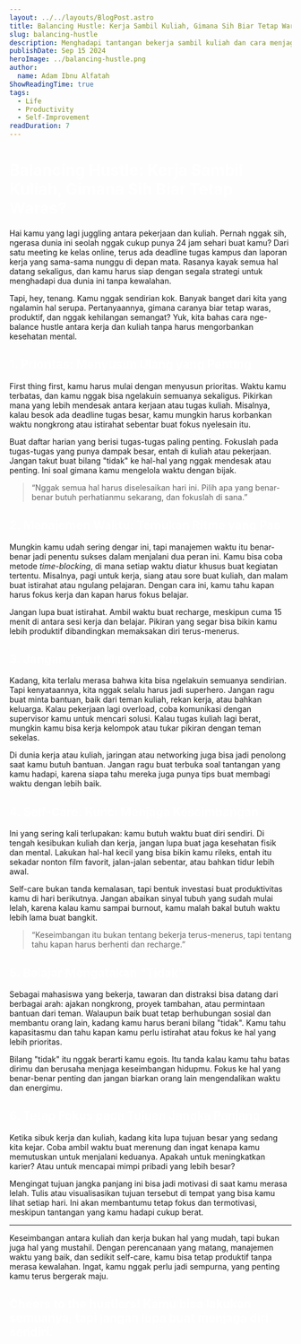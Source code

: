 ```yaml
---
layout: ../../layouts/BlogPost.astro
title: Balancing Hustle: Kerja Sambil Kuliah, Gimana Sih Biar Tetap Waras?
slug: balancing-hustle
description: Menghadapi tantangan bekerja sambil kuliah dan cara menjaga kesehatan mental serta produktivitas.
publishDate: Sep 15 2024
heroImage: ../balancing-hustle.png
author:
  name: Adam Ibnu Alfatah
ShowReadingTime: true
tags:
  - Life
  - Productivity
  - Self-Improvement
readDuration: 7
---
```


<h1 style="color:white;">Balancing Hustle: Kerja Sambil Kuliah, Gimana Sih Biar Tetap Waras?</h1>

Hai kamu yang lagi juggling antara pekerjaan dan kuliah. Pernah nggak sih, ngerasa dunia ini seolah nggak cukup punya 24 jam sehari buat kamu? Dari satu meeting ke kelas online, terus ada deadline tugas kampus dan laporan kerja yang sama-sama nunggu di depan mata. Rasanya kayak semua hal datang sekaligus, dan kamu harus siap dengan segala strategi untuk menghadapi dua dunia ini tanpa kewalahan.

Tapi, hey, tenang. Kamu nggak sendirian kok. Banyak banget dari kita yang ngalamin hal serupa. Pertanyaannya, gimana caranya biar tetap waras, produktif, dan nggak kehilangan semangat? Yuk, kita bahas cara nge-balance hustle antara kerja dan kuliah tanpa harus mengorbankan kesehatan mental.

<h2 style="color:white;">1. Prioritas: Menyusun Ulang yang Penting</h2>

First thing first, kamu harus mulai dengan menyusun prioritas. Waktu kamu terbatas, dan kamu nggak bisa ngelakuin semuanya sekaligus. Pikirkan mana yang lebih mendesak antara kerjaan atau tugas kuliah. Misalnya, kalau besok ada deadline tugas besar, kamu mungkin harus korbankan waktu nongkrong atau istirahat sebentar buat fokus nyelesain itu.

Buat daftar harian yang berisi tugas-tugas paling penting. Fokuslah pada tugas-tugas yang punya dampak besar, entah di kuliah atau pekerjaan. Jangan takut buat bilang "tidak" ke hal-hal yang nggak mendesak atau penting. Ini soal gimana kamu mengelola waktu dengan bijak.

> “Nggak semua hal harus diselesaikan hari ini. Pilih apa yang benar-benar butuh perhatianmu sekarang, dan fokuslah di sana.”

<h2 style="color:white;">2. Manajemen Waktu: Temukan Ritme yang Pas</h2>

Mungkin kamu udah sering dengar ini, tapi manajemen waktu itu benar-benar jadi penentu sukses dalam menjalani dua peran ini. Kamu bisa coba metode *time-blocking*, di mana setiap waktu diatur khusus buat kegiatan tertentu. Misalnya, pagi untuk kerja, siang atau sore buat kuliah, dan malam buat istirahat atau ngulang pelajaran. Dengan cara ini, kamu tahu kapan harus fokus kerja dan kapan harus fokus belajar.

Jangan lupa buat istirahat. Ambil waktu buat recharge, meskipun cuma 15 menit di antara sesi kerja dan belajar. Pikiran yang segar bisa bikin kamu lebih produktif dibandingkan memaksakan diri terus-menerus.

<h2 style="color:white;">3. Jangan Takut Minta Bantuan</h2>

Kadang, kita terlalu merasa bahwa kita bisa ngelakuin semuanya sendirian. Tapi kenyataannya, kita nggak selalu harus jadi superhero. Jangan ragu buat minta bantuan, baik dari teman kuliah, rekan kerja, atau bahkan keluarga. Kalau pekerjaan lagi overload, coba komunikasi dengan supervisor kamu untuk mencari solusi. Kalau tugas kuliah lagi berat, mungkin kamu bisa kerja kelompok atau tukar pikiran dengan teman sekelas.

Di dunia kerja atau kuliah, jaringan atau networking juga bisa jadi penolong saat kamu butuh bantuan. Jangan ragu buat terbuka soal tantangan yang kamu hadapi, karena siapa tahu mereka juga punya tips buat membagi waktu dengan lebih baik.

<h2 style="color:white;">4. Self-Care: Kunci Menjaga Keseimbangan</h2>

Ini yang sering kali terlupakan: kamu butuh waktu buat diri sendiri. Di tengah kesibukan kuliah dan kerja, jangan lupa buat jaga kesehatan fisik dan mental. Lakukan hal-hal kecil yang bisa bikin kamu rileks, entah itu sekadar nonton film favorit, jalan-jalan sebentar, atau bahkan tidur lebih awal.

Self-care bukan tanda kemalasan, tapi bentuk investasi buat produktivitas kamu di hari berikutnya. Jangan abaikan sinyal tubuh yang sudah mulai lelah, karena kalau kamu sampai burnout, kamu malah bakal butuh waktu lebih lama buat bangkit.

> “Keseimbangan itu bukan tentang bekerja terus-menerus, tapi tentang tahu kapan harus berhenti dan recharge.”

<h2 style="color:white;">5. Belajar Mengatakan "Tidak"</h2>

Sebagai mahasiswa yang bekerja, tawaran dan distraksi bisa datang dari berbagai arah: ajakan nongkrong, proyek tambahan, atau permintaan bantuan dari teman. Walaupun baik buat tetap berhubungan sosial dan membantu orang lain, kadang kamu harus berani bilang "tidak". Kamu tahu kapasitasmu dan tahu kapan kamu perlu istirahat atau fokus ke hal yang lebih prioritas.

Bilang "tidak" itu nggak berarti kamu egois. Itu tanda kalau kamu tahu batas dirimu dan berusaha menjaga keseimbangan hidupmu. Fokus ke hal yang benar-benar penting dan jangan biarkan orang lain mengendalikan waktu dan energimu.

<h2 style="color:white;">6. Tetap Fokus pada Tujuan Jangka Panjang</h2>

Ketika sibuk kerja dan kuliah, kadang kita lupa tujuan besar yang sedang kita kejar. Coba ambil waktu buat merenung dan ingat kenapa kamu memutuskan untuk menjalani keduanya. Apakah untuk meningkatkan karier? Atau untuk mencapai mimpi pribadi yang lebih besar?

Mengingat tujuan jangka panjang ini bisa jadi motivasi di saat kamu merasa lelah. Tulis atau visualisasikan tujuan tersebut di tempat yang bisa kamu lihat setiap hari. Ini akan membantumu tetap fokus dan termotivasi, meskipun tantangan yang kamu hadapi cukup berat.

---

Keseimbangan antara kuliah dan kerja bukan hal yang mudah, tapi bukan juga hal yang mustahil. Dengan perencanaan yang matang, manajemen waktu yang baik, dan sedikit self-care, kamu bisa tetap produktif tanpa merasa kewalahan. Ingat, kamu nggak perlu jadi sempurna, yang penting kamu terus bergerak maju.

<h2 style="color:white;">Cheers to the hustlers! Kamu bisa lakukan semuanya, tapi jangan lupa buat menjaga diri sendiri.</h2>